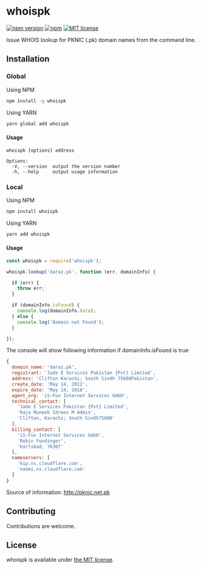 # whoispk

[![npm version](http://img.shields.io/npm/v/whoispk.svg?style=flat)](https://npmjs.org/package/whoispk "View this project on npm")
[![npm](https://img.shields.io/npm/dt/whoispk.svg)]()
[![MIT license](http://img.shields.io/badge/license-MIT-brightgreen.svg?colorB=9b59b6)](http://opensource.org/licenses/MIT)


Issue WHOIS lookup for PKNIC (.pk) domain names from the command line.

## Installation

### Global

Using NPM

```sh
npm install -g whoispk
```

Using YARN

```sh
yarn global add whoispk
```

#### Usage

    whoispk [options] address

    Options:
      -V, --version  output the version number
      -h, --help     output usage information

### Local

Using NPM

```sh
npm install whoispk
```

Using YARN

```sh
yarn add whoispk
```

#### Usage

```js
const whoispk = require('whoispk');

whoispk.lookup('daraz.pk', function (err, domainInfo) {

  if (err) {
    throw err;
  }

  if (domainInfo.isFound) {
    console.log(domainInfo.data);
  } else {
    console.log('Domain not Found');
  }

});
```

The console will show following information if domainInfo.isFound is true
```js
{
  domain_name: 'daraz.pk',
  registrant: 'Jade E Services Pakistan {Pvt} Limited',
  address: 'Clifton Karachi; South Sindh 75600Pakistan',
  create_date: 'May 14, 2012',
  expire_date: 'May 14, 2018',
  agent_org: 'iS-Fun Internet Services GmbH',
  technical_contact: [
    'Jade E Services Pakistan {Pvt} Limited',
    'Raja Muneeb Idrees M Admin',
    'Clifton, Karachi; South Sindh75600'
  ],
  billing_contact: [
    'iS-Fun Internet Services GmbH',
    'Robin Fundinger',
    'Karlsbad, 76307'
  ],
  nameservers: [
    'kip.ns.cloudflare.com',
    'naomi.ns.cloudflare.com'
  ]
}
```

Source of information: http://pknic.net.pk

## Contributing

Contributions are welcome.

## License

whoispk is available under [the MIT license](https://github.com/abbassiddiqi/whoispk/blob/master/LICENSE).
